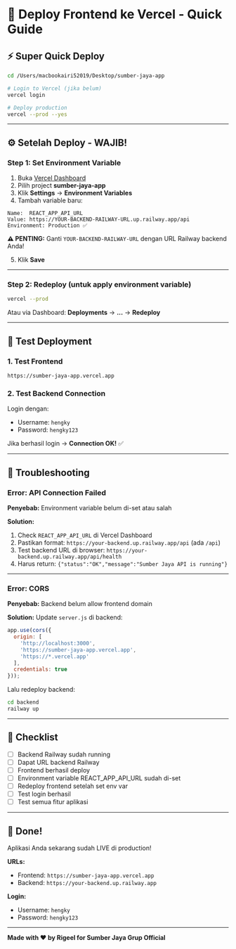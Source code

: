 # 🚀 Deploy Frontend ke Vercel - Quick Guide

## ⚡ Super Quick Deploy

```bash
cd /Users/macbookairi52019/Desktop/sumber-jaya-app

# Login to Vercel (jika belum)
vercel login

# Deploy production
vercel --prod --yes
```

---

## ⚙️ Setelah Deploy - WAJIB!

### Step 1: Set Environment Variable

1. Buka [Vercel Dashboard](https://vercel.com/dashboard)
2. Pilih project **sumber-jaya-app**
3. Klik **Settings** → **Environment Variables**
4. Tambah variable baru:

```
Name:  REACT_APP_API_URL
Value: https://YOUR-BACKEND-RAILWAY-URL.up.railway.app/api
Environment: Production ✅
```

**⚠️ PENTING:** Ganti `YOUR-BACKEND-RAILWAY-URL` dengan URL Railway backend Anda!

5. Klik **Save**

---

### Step 2: Redeploy (untuk apply environment variable)

```bash
vercel --prod
```

Atau via Dashboard: **Deployments** → **...** → **Redeploy**

---

## 🧪 Test Deployment

### 1. Test Frontend
```
https://sumber-jaya-app.vercel.app
```

### 2. Test Backend Connection
Login dengan:
- Username: `hengky`
- Password: `hengky123`

Jika berhasil login → **Connection OK!** ✅

---

## 🐛 Troubleshooting

### Error: API Connection Failed

**Penyebab:** Environment variable belum di-set atau salah

**Solution:**
1. Check `REACT_APP_API_URL` di Vercel Dashboard
2. Pastikan format: `https://your-backend.up.railway.app/api` (ada `/api`)
3. Test backend URL di browser: `https://your-backend.up.railway.app/api/health`
4. Harus return: `{"status":"OK","message":"Sumber Jaya API is running"}`

---

### Error: CORS

**Penyebab:** Backend belum allow frontend domain

**Solution:**
Update `server.js` di backend:
```javascript
app.use(cors({
  origin: [
    'http://localhost:3000',
    'https://sumber-jaya-app.vercel.app',
    'https://*.vercel.app'
  ],
  credentials: true
}));
```

Lalu redeploy backend:
```bash
cd backend
railway up
```

---

## 📝 Checklist

- [ ] Backend Railway sudah running
- [ ] Dapat URL backend Railway
- [ ] Frontend berhasil deploy
- [ ] Environment variable REACT_APP_API_URL sudah di-set
- [ ] Redeploy frontend setelah set env var
- [ ] Test login berhasil
- [ ] Test semua fitur aplikasi

---

## 🎉 Done!

Aplikasi Anda sekarang sudah LIVE di production!

**URLs:**
- Frontend: `https://sumber-jaya-app.vercel.app`
- Backend: `https://your-backend.up.railway.app`

**Login:**
- Username: `hengky`
- Password: `hengky123`

---

**Made with ❤️ by Rigeel for Sumber Jaya Grup Official**

